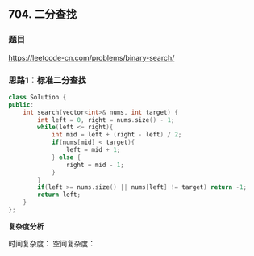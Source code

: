 ## 704. 二分查找

### 题目

https://leetcode-cn.com/problems/binary-search/

### 思路1：标准二分查找 

```C++
class Solution {
public:
    int search(vector<int>& nums, int target) {
        int left = 0, right = nums.size() - 1;
        while(left <= right){
            int mid = left + (right - left) / 2;
            if(nums[mid] < target){
                left = mid + 1;
            } else {
                right = mid - 1;
            }
        }
        if(left >= nums.size() || nums[left] != target) return -1;
        return left;
    }
};
```

**复杂度分析**

时间复杂度：
空间复杂度：